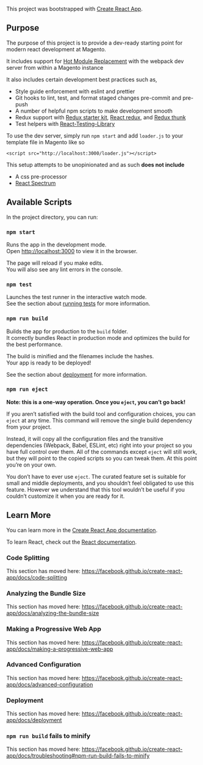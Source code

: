 This project was bootstrapped with [Create React App](https://github.com/facebook/create-react-app).

## Purpose

The purpose of this project is to provide a dev-ready starting point for modern react development at
Magento.

It includes support for
[Hot Module Replacement](https://webpack.js.org/concepts/hot-module-replacement/) with the webpack
dev server from within a Magento instance

It also includes certain development best practices such as,

- Style guide enforcement with eslint and prettier
- Git hooks to lint, test, and format staged changes pre-commit and pre-push
- A number of helpful npm scripts to make development smooth
- Redux support with [Redux starter kit](https://redux-starter-kit.js.org/),
  [React redux](https://react-redux.js.org/), and
  [Redux thunk](https://github.com/reduxjs/redux-thunk)
- Test helpers with
  [React-Testing-Library](https://testing-library.com/docs/react-testing-library/intro)

To use the dev server, simply run `npm start` and add `loader.js` to your template file in Magento
like so

`<script src="http://localhost:3000/loader.js"></script>`

This setup attempts to be unopinionated and as such **does not include**

- A css pre-processor
- [React Spectrum](https://react-spectrum.corp.adobe.com/)

## Available Scripts

In the project directory, you can run:

### `npm start`

Runs the app in the development mode.<br> Open [http://localhost:3000](http://localhost:3000) to
view it in the browser.

The page will reload if you make edits.<br> You will also see any lint errors in the console.

### `npm test`

Launches the test runner in the interactive watch mode.<br> See the section about
[running tests](https://facebook.github.io/create-react-app/docs/running-tests) for more
information.

### `npm run build`

Builds the app for production to the `build` folder.<br> It correctly bundles React in production
mode and optimizes the build for the best performance.

The build is minified and the filenames include the hashes.<br> Your app is ready to be deployed!

See the section about [deployment](https://facebook.github.io/create-react-app/docs/deployment) for
more information.

### `npm run eject`

**Note: this is a one-way operation. Once you `eject`, you can’t go back!**

If you aren’t satisfied with the build tool and configuration choices, you can `eject` at any time.
This command will remove the single build dependency from your project.

Instead, it will copy all the configuration files and the transitive dependencies (Webpack, Babel,
ESLint, etc) right into your project so you have full control over them. All of the commands except
`eject` will still work, but they will point to the copied scripts so you can tweak them. At this
point you’re on your own.

You don’t have to ever use `eject`. The curated feature set is suitable for small and middle
deployments, and you shouldn’t feel obligated to use this feature. However we understand that this
tool wouldn’t be useful if you couldn’t customize it when you are ready for it.

## Learn More

You can learn more in the
[Create React App documentation](https://facebook.github.io/create-react-app/docs/getting-started).

To learn React, check out the [React documentation](https://reactjs.org/).

### Code Splitting

This section has moved here: https://facebook.github.io/create-react-app/docs/code-splitting

### Analyzing the Bundle Size

This section has moved here:
https://facebook.github.io/create-react-app/docs/analyzing-the-bundle-size

### Making a Progressive Web App

This section has moved here:
https://facebook.github.io/create-react-app/docs/making-a-progressive-web-app

### Advanced Configuration

This section has moved here: https://facebook.github.io/create-react-app/docs/advanced-configuration

### Deployment

This section has moved here: https://facebook.github.io/create-react-app/docs/deployment

### `npm run build` fails to minify

This section has moved here:
https://facebook.github.io/create-react-app/docs/troubleshooting#npm-run-build-fails-to-minify
